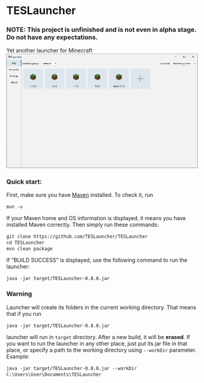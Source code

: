 # TESLauncher

### NOTE: This project is unfinished and is not even in alpha stage. Do not have any expectations.

Yet another launcher for Minecraft 
![images/Screenshot.png](images/Screenshot.png)

### Quick start:
First, make sure you have [Maven](https://maven.apache.org/) installed. To check it, run
```shell
mvn -v
```
If your Maven home and OS information is displayed, it means you have installed Maven correctly. Then simply run these commands:
```shell
git clone https://github.com/TESLauncher/TESLauncher
cd TESLauncher
mvn clean package
```
If "BUILD SUCCESS" is displayed, use the following command to run the launcher:
```shell
java -jar target/TESLauncher-0.8.0.jar
```

### Warning
Launcher will create its folders in the current working directory. That means that if you run <br>
```shell
java -jar target/TESLauncher-0.8.0.jar
```
launcher will run in `target` directory. After a new build, it will be <strong>erased</strong>. If you want to run the launcher in any other place,
just put its jar file in that place, or specify a path to the working directory using `--workDir` parameter. <br>
Example:
```shell
java -jar target/TESLauncher-0.8.0.jar --workDir C:\Users\User\Documents\TESLauncher
```